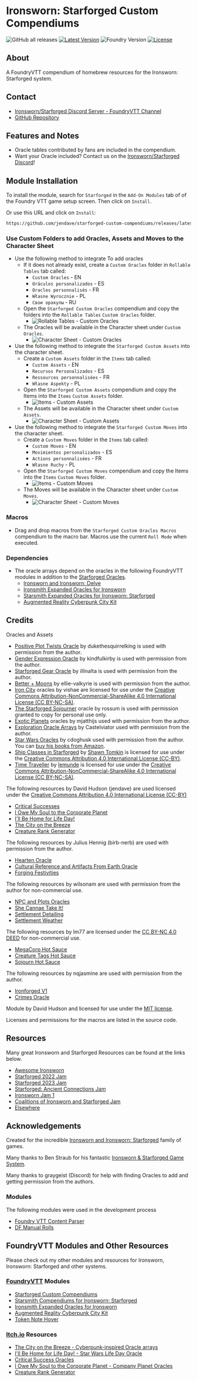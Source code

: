 # Ironsworn: Starforged Custom Compendiums

![GitHub all releases](https://img.shields.io/github/downloads/jendave/starforged-custom-compendiums/total)
[![Latest Version](https://img.shields.io/github/v/release/jendave/starforged-custom-compendiums?display_name=tag&sort=semver&label=Latest%20Version)](https://github.com/jendave/starforged-custom-compendiums/releases/latest)
![Foundry Version](https://img.shields.io/endpoint?url=https://foundryshields.com/version?url=https%3A%2F%2Fraw.githubusercontent.com%2Fjendave%2Fstarforged-custom-compendiums%2Fmain%2Fmodule.json)
[![License](https://img.shields.io/github/license/jendave/starforged-custom-compendiums)](LICENSE)

## About

A FoundryVTT compendium of homebrew resources for the Ironsworn: Starforged system.

## Contact

* [Ironsworn/Starforged Discord Server - FoundryVTT Channel](https://discord.com/channels/437120373436186625/867434336201605160)
* [GitHub Repository](https://github.com/jendave/starforged-custom-compendiums)

## Features and Notes

* Oracle tables contributed by fans are included in the compendium.
* Want your Oracle included? Contact us on the [Ironsworn/Starforged Discord](https://discord.com/channels/437120373436186625/867434336201605160)!

## Module Installation

To install the module, search for `Starforged` in the `Add-On Modules` tab of of the Foundry VTT game setup screen. Then click on `Install`.

Or use this URL and click on `Install`:

```bash
https://github.com/jendave/starforged-custom-compendiums/releases/latest/download/module.json
```

### Use Custom Folders to add Oracles, Assets and Moves to the Character Sheet

* Use the following method to integrate To add oracles
  * If it does not already exist, create a `Custom Oracles` folder in `Rollable Tables` tab called:
    * `Custom Oracles` - EN
    * `Oráculos personalizados` - ES
    * `Oracles personnalisés` - FR
    * `Własne Wyrocznie` - PL
    * `Свои оракулы` - RU
  * Open the `Starforged Custom Oracles` compendium and copy the folders into the `Rollable Tables` `Custom Oracles` folder.
    * ![Rollable Tables - Custom Oracles](https://github.com/jendave/starforged-custom-compendiums/blob/main/docs/custom-oracles-rollable-tables.jpg?raw=true)
  * The Oracles will be available in the Character sheet under `Custom Oracles`.
    * ![Character Sheet - Custom Oracles](https://github.com/jendave/starforged-custom-compendiums/blob/main//docs/custom-oracles-character-sheet.jpg?raw=true)
* Use the following method to integrate the `Starforged Custom Assets` into the character sheet.
  * Create a `Custom Assets` folder in the `Items` tab called:
    * `Custom Assets` - EN
    * `Recursos Personalizados` - ES
    * `Ressources personnalisées` - FR
    * `Własne Aspekty` - PL
  * Open the `Starforged Custom Assets` compendium and copy the Items into the `Items` `Custom Assets` folder.
    * ![Items - Custom Assets](https://github.com/jendave/starforged-custom-compendiums/blob/main/docs/custom-assets-items.jpg?raw=true)
  * The Assets will be available in the Character sheet under `Custom Assets`.
    * ![Character Sheet - Custom Assets](https://github.com/jendave/starforged-custom-compendiums/blob/main/docs/custom-assets-character-sheet.jpg?raw=true)
* Use the following method to integrate the `Starforged Custom Moves` into the character sheet.
  * Create a `Custom Moves` folder in the `Items` tab called:
    * `Custom Moves` - EN
    * `Movimientos personalizados` - ES
    * `Actions personnalisées` - FR
    * `Własne Ruchy` - PL
  * Open the `Starforged Custom Moves` compendium and copy the Items into the `Items` `Custom Moves` folder.
    * ![Items - Custom Moves](https://github.com/jendave/starforged-custom-compendiums/blob/main/docs/custom-moves-items.jpg?raw=true)
  * The Moves will be available in the Character sheet under `Custom Moves`.
    * ![Character Sheet - Custom Moves](https://github.com/jendave/starforged-custom-compendiums/blob/main/docs/custom-moves-character-sheet.jpg?raw=true)

### Macros

* Drag and drop macros from the `Starforged Custom Oracles Macros` compendium to the macro bar. Macros use the current `Roll Mode` when executed.

### Dependencies

* The oracle arrays depend on the oracles in the following FoundryVTT modules in addition to the [Starforged Oracles](https://foundryvtt.com/packages/foundry-ironsworn).
  * [Ironsworn and Ironsworn: Delve](https://foundryvtt.com/packages/foundry-ironsworn)
  * [Ironsmith Expanded Oracles for Ironsworn](https://foundryvtt.com/packages/ironsmith-expanded-oracles)
  * [Starsmith Expanded Oracles for Ironsworn: Starforged](https://foundryvtt.com/packages/starsmith-expanded-oracles)
  * [Augmented Reality Cyberpunk City Kit](https://foundryvtt.com/packages/augmented-reality-foundry)

## Credits

Oracles and Assets

* [Positive Plot Twists Oracle](https://discord.com/channels/437120373436186625/473169644698468352/1128160532113932349) by dukethesquirrelking is used with permission from the author.
* [Gender Expression Oracle](https://gender-oracle.neocities.org) by kindfulkirby is used with permission from the author.
* [Starforged Gear Oracle](https://illinalta.itch.io/starforged-gear-oracle) by illinalta is used with permission from the author.
* [Better + Moons](https://ellie-valkyrie.itch.io/sfbm) by ellie-valkyrie is used with permission from the author.
* [Iron City](https://vishae.itch.io/ironcity-district-generator) oracles by vishae are licensed for use under the [Creative Commons Attribution-NonCommercial-ShareAlike 4.0 International License (CC BY-NC-SA)](https://creativecommons.org/licenses/by-nc-sa/4.0/).
* [The Starforged Sojourner](https://rossum.itch.io/the-starforged-sojourner) oracle by rossum is used with permission granted to copy for personal use only.
* [Exotic Planets](https://mjatthijs.itch.io/exoticplanetoracles) oracles by mjatthijs used with permission from the author.
* [Exploration Oracle Arrays](https://castelviator.itch.io/exploration-oracle-arrays) by Castelviator used with permission from the author.
* [Star Wars Oracles](https://cdoghusk.itch.io/star-wars-oracles-for-solo-co-op-roleplay) by cdoghusk used with permission from the author. You can [buy his books from Amazon](https://www.amazon.com/stores/Chad-Huskins/author/B0CPRJ113D?ref=ap_rdr&isDramIntegrated=true&shoppingPortalEnabled=true).
* [Ship Classes in Starforged](https://www.ironswornrpg.com/post/ship-classes-in-starforged) by [Shawn Tomkin](https://tomkinpress.com/) is licensed for use under the [Creative Commons Attribution 4.0 International License (CC-BY)](https://creativecommons.org/licenses/by/4.0/).
* [Time Traveller](https://lemunde.itch.io/ironsworn-starforged-time-traveler) by [lemunde](https://lemunde.itch.io) is licensed for use under the [Creative Commons Attribution-NonCommercial-ShareAlike 4.0 International License (CC BY-NC-SA)](https://creativecommons.org/licenses/by-nc-sa/4.0/).

The following resources by David Hudson (jendave) are used licensed under the [Creative Commons Attribution 4.0 International License (CC-BY)](https://creativecommons.org/licenses/by/4.0/)

* [Critical Successes](https://jendave.itch.io/critical-success-oracles)
* [I Owe My Soul to the Corporate Planet](https://jendave.itch.io/i-owe-my-soul-to-the-corporate-planet)
* [I'll Be Home for Life Day!](https://jendave.itch.io/ill-be-home-for-life-day)
* [The City on the Breeze](https://jendave.itch.io/the-city-on-the-breeze)
* [Creature Rank Generator](https://jendave.itch.io/creature-rank-generator)

The following resources by Julius Hennig (birb-nerb) are used with permission from the author.

* [Hearten Oracle](https://birb-nerb.itch.io/hearten-oracle)
* [Cultural Reference and Artifacts From Earth Oracle](https://birb-nerb.itch.io/cultural-references-and-artifacts-from-earth-oracle-for-ironsworn-starforged)
* [Forging Festivities](https://birb-nerb.itch.io/forging-festivities-oracle-starforged)

The following resources by wilsonam are used with permission from the author for non-commercial use.

* [NPC and Plots Oracles](https://wilsonam.itch.io/npcs-and-plots-for-starforged)
* [She Cannae Take It!](https://wilsonam.itch.io/she-cannae-take-it)
* [Settlement Detailing](https://wilsonam.itch.io/settlement-detailing-for-starforged)
* [Settlement Weather](https://wilsonam.itch.io/settlement-weather-oracles-for-starforged)

The following resources by lm77 are licensed under the [CC BY-NC 4.0 DEED](https://creativecommons.org/licenses/by-nc/4.0/deed.en_) for non-commercial use.

* [MegaCorp Hot Sauce](https://abalone-cushion-e6c.notion.site/MegaCorp-Hot-Sauce-214602dd86d04a5887f6c28ba879660c)
* [Creature Tags Hot Sauce](https://abalone-cushion-e6c.notion.site/Creature-Tags-Hot-Sauce-eae6966d71524611a17e68a4d425ba9b)
* [Sojourn Hot Sauce](https://abalone-cushion-e6c.notion.site/Soujourn-Hot-Sauce-Oracle-03997a33bea84fa68fa0c61a919fb875)

The following resources by nqjasmine are used with permission from the author.

* [Ironforged V1](https://nqjasmine.itch.io/ironforged-v1)
* [Crimes Oracle](https://nqjasmine.itch.io/crimes-oracle)

Module by David Hudson and licensed for use under the [MIT license](https://opensource.org/license/mit/).

Licenses and permissions for the macros are listed in the source code.

## Resources

Many great Ironsworn and Starforged Resources can be found at the links below.

* [Awesome Ironsworn](https://github.com/Billiam/awesome-ironsworn)
* [Starforged 2022 Jam](https://itch.io/jam/starforged-2022-jam)
* [Starforged 2023 Jam](https://itch.io/jam/starforged-2023-jam)
* [Starforged: Ancient Connections Jam](https://itch.io/jam/starforged-ancient-connections/entries)
* [Ironsworn Jam 1](https://itch.io/jam/ironsworn-jam-1/entries)
* [Coalitions of Ironsworn and Starforged Jam](https://itch.io/jam/coalitions-of-ironsworn-and-starforged)
* [Elsewhere](https://itch.io/jam/ironsworn-elsewhere/entries)

## Acknowledgements

Created for the incredible [Ironsworn and Ironsworn: Starforged](https://tomkinpress.com/) family of games.

Many thanks to Ben Straub for his fantastic [Ironsworn & Starforged Game System](https://foundryvtt.com/packages/foundry-ironsworn).

Many thanks to graygeist (Discord) for help with finding Oracles to add and getting permission from the authors.

### Modules

The following modules were used in the development process

* [Foundry VTT Content Parser](https://foundryvtt.com/packages/foundry-vtt-content-parser)
* [DF Manual Rolls](https://foundryvtt.com/packages/df-manual-rolls)

## FoundryVTT Modules and Other Resources

Please check out my other modules and resources for Ironsworn, Ironsworn: Starforged and other systems.

### [FoundryVTT](https://foundryvtt.com/community/david-hudson/packages) Modules

* [Starforged Custom Compendiums](https://foundryvtt.com/packages/starforged-custom-oracles)
* [Starsmith Compendiums for Ironsworn: Starforged](https://foundryvtt.com/packages/starsmith-expanded-oracles)
* [Ironsmith Expanded Oracles for Ironsworn](https://foundryvtt.com/packages/ironsmith-expanded-oracles)
* [Augmented Reality Cyberpunk City Kit](https://foundryvtt.com/packages/augmented-reality-foundry)
* [Token Note Hover](https://github.com/jendave/token-note-hover)

### [Itch.io](https://jendave.itch.io/) Resources

* [The City on the Breeze - Cyberpunk-inspired Oracle arrays](https://jendave.itch.io/the-city-on-the-breeze)
* [I'll Be Home for Life Day! - Star Wars Life Day Oracle](https://jendave.itch.io/ill-be-home-for-life-day)
* [Critical Success Oracles](https://jendave.itch.io/critical-success-oracles)
* [I Owe My Soul to the Corporate Planet - Company Planet Oracles](https://jendave.itch.io/i-owe-my-soul-to-the-corporate-planet)
* [Creature Rank Generator](https://jendave.itch.io/creature-rank-generator)
